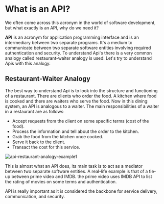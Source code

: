 # What is an API?
We often come across this acronym in the world of software development, but what exactly is an API, why do we need it? 

**API** is an acronym for application programming interface and is an intermediary between two separate programs. It's a medium to communicate between two separate software entities involving required authentication and security. To understand Api's there is a very common analogy called restaurant-waiter analogy is used. Let's try to understand Apis with this analogy.

## Restaurant-Waiter Analogy

The best way to understand Api is to look into the structure and functioning of a restaurant. There are clients who order the food. A kitchen where food is cooked and there are waiters who serve the food. Now in this dining system, an API is analogous to a waiter. The main responsibilities of a waiter in a restaurant are as follows:
 
 - Accept requests from the client on some specific terms (cost of the food).
 - Process the information and tell about the order to the kitchen.
 - Grab the food from the kitchen once cooked.
 - Serve it back to the client.
 - Transact the cost for this service.

![api-restaurant-analogy-example1](https://user-images.githubusercontent.com/51698593/152928661-d14ae645-bb9a-4db6-b9e5-cbcbdb82176f.jpg)



This is almost what an API does, its main task is to act as a mediator between two separate software entities. A real-life example is that of a tie-up between prime video and IMDB. the prime video uses IMDB API to list the rating of movies on some terms and authentication.

API is really important as it is considered the backbone for service delivery, communication, and security.

